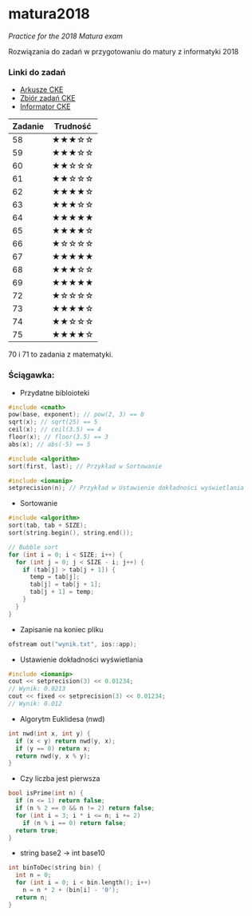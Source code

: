# matura2018
*Practice for the 2018 Matura exam*

Rozwiązania do zadań w przygotowaniu do matury z informatyki 2018


### Linki do zadań

* [Arkusze CKE](https://cke.gov.pl/egzamin-maturalny/egzamin-w-nowej-formule/arkusze/)
* [Zbiór zadań CKE](https://cke.gov.pl/images/_EGZAMIN_MATURALNY_OD_2015/Materialy/Zbiory_zadan/Matura_Zbi%C3%B3r_zada%C5%84_Informatyka.pdf)
* [Informator CKE](https://cke.gov.pl/images/_EGZAMIN_MATURALNY_OD_2015/Informatory/2015/Informatyka.pdf)

Zadanie | Trudność
------------ | -------------
58 | ★★★☆☆
59 | ★★★☆☆
60 | ★★☆☆☆
61 | ★★☆☆☆
62 | ★★★★☆
63 | ★★★☆☆
64 | ★★★★★
65 | ★★★★☆
66 | ★☆☆☆☆
67 | ★★★★★
68 | ★★★☆☆
69 | ★★★★★
72 | ★☆☆☆☆
73 | ★★★★☆
74 | ★★☆☆☆
75 | ★★★★☆

70 i 71 to zadania z matematyki.

### Ściągawka:

- Przydatne bibloioteki
```c++
#include <cmath>
pow(base, exponent); // pow(2, 3) == 8
sqrt(x); // sqrt(25) == 5
ceil(x); // ceil(3.5) == 4
floor(x); // floor(3.5) == 3
abs(x); // abs(-5) == 5

#include <algorithm>
sort(first, last); // Przykład w Sortowanie

#include <iomanip>
setprecision(n); // Przykład w Ustawienie dokładności wyświetlania
```

- Sortowanie
```c++
#include <algorithm>
sort(tab, tab + SIZE);
sort(string.begin(), string.end());

// Bubble sort
for (int i = 0; i < SIZE; i++) {
  for (int j = 0; j < SIZE - i; j++) {
    if (tab[j] > tab[j + 1]) {
      temp = tab[j];
      tab[j] = tab[j + 1];
      tab[j + 1] = temp;
    }
  }
}
```

- Zapisanie na koniec pliku
```c++
ofstream out("wynik.txt", ios::app);
```

- Ustawienie dokładności wyświetlania
```c++
#include <iomanip>
cout << setprecision(3) << 0.01234;
// Wynik: 0.0213
cout << fixed << setprecision(3) << 0.01234;
// Wynik: 0.012
```

- Algorytm Euklidesa (nwd)
```c++
int nwd(int x, int y) {
  if (x < y) return nwd(y, x);
  if (y == 0) return x;
  return nwd(y, x % y);
}
```

- Czy liczba jest pierwsza
```c++
bool isPrime(int n) {
  if (n <= 1) return false;
  if (n % 2 == 0 && n != 2) return false;
  for (int i = 3; i * i <= n; i += 2)
    if (n % i == 0) return false;
  return true;
}
```

- string base2 -> int base10
```c++
int binToDec(string bin) {
  int n = 0;
  for (int i = 0; i < bin.length(); i++)
    n = n * 2 + (bin[i] - '0');
  return n;
}
```
